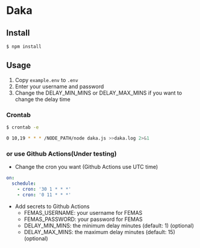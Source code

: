 # Daka

## Install

```bash
$ npm install
```

## Usage

1. Copy `example.env` to `.env`
2. Enter your username and password
3. Change the DELAY_MIN_MINS or DELAY_MAX_MINS if you want to change the delay time

### Crontab

```bash
$ crontab -e
```

```bash
0 10,19 * * * /NODE_PATH/node daka.js >>daka.log 2>&1
```

### or use Github Actions(Under testing)

- Change the cron you want (Github Actions use UTC time)

```yaml
on:
  schedule:
    - cron: '30 1 * * *'
    - cron: '0 11 * * *'
```

- Add secrets to Github Actions
  - FEMAS_USERNAME: your username for FEMAS
  - FEMAS_PASSWORD: your password for FEMAS
  - DELAY_MIN_MINS: the minimum delay minutes (default: 1) (optional)
  - DELAY_MAX_MINS: the maximum delay minutes (default: 15) (optional)
